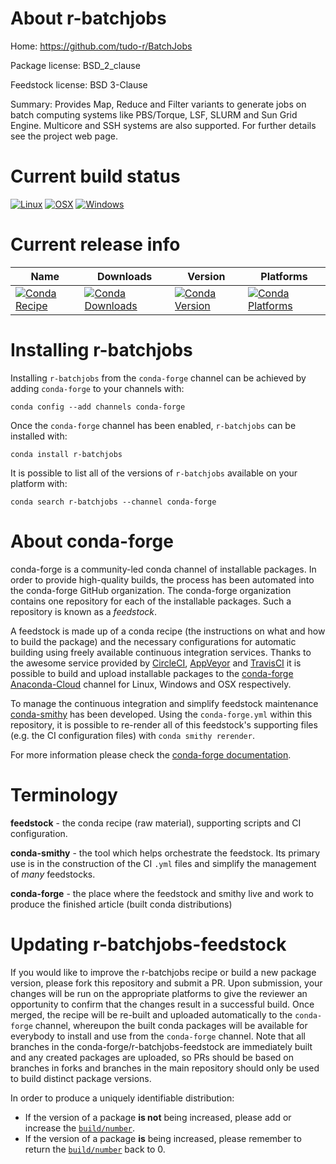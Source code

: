 About r-batchjobs
=================

Home: https://github.com/tudo-r/BatchJobs

Package license: BSD_2_clause

Feedstock license: BSD 3-Clause

Summary: Provides Map, Reduce and Filter variants to generate jobs on batch computing systems like PBS/Torque, LSF, SLURM and Sun Grid Engine. Multicore and SSH systems are also supported. For further details see the project web page.



Current build status
====================

[![Linux](https://img.shields.io/circleci/project/github/conda-forge/r-batchjobs-feedstock/master.svg?label=Linux)](https://circleci.com/gh/conda-forge/r-batchjobs-feedstock)
[![OSX](https://img.shields.io/travis/conda-forge/r-batchjobs-feedstock/master.svg?label=macOS)](https://travis-ci.org/conda-forge/r-batchjobs-feedstock)
[![Windows](https://img.shields.io/appveyor/ci/conda-forge/r-batchjobs-feedstock/master.svg?label=Windows)](https://ci.appveyor.com/project/conda-forge/r-batchjobs-feedstock/branch/master)

Current release info
====================

| Name | Downloads | Version | Platforms |
| --- | --- | --- | --- |
| [![Conda Recipe](https://img.shields.io/badge/recipe-r--batchjobs-green.svg)](https://anaconda.org/conda-forge/r-batchjobs) | [![Conda Downloads](https://img.shields.io/conda/dn/conda-forge/r-batchjobs.svg)](https://anaconda.org/conda-forge/r-batchjobs) | [![Conda Version](https://img.shields.io/conda/vn/conda-forge/r-batchjobs.svg)](https://anaconda.org/conda-forge/r-batchjobs) | [![Conda Platforms](https://img.shields.io/conda/pn/conda-forge/r-batchjobs.svg)](https://anaconda.org/conda-forge/r-batchjobs) |

Installing r-batchjobs
======================

Installing `r-batchjobs` from the `conda-forge` channel can be achieved by adding `conda-forge` to your channels with:

```
conda config --add channels conda-forge
```

Once the `conda-forge` channel has been enabled, `r-batchjobs` can be installed with:

```
conda install r-batchjobs
```

It is possible to list all of the versions of `r-batchjobs` available on your platform with:

```
conda search r-batchjobs --channel conda-forge
```


About conda-forge
=================

conda-forge is a community-led conda channel of installable packages.
In order to provide high-quality builds, the process has been automated into the
conda-forge GitHub organization. The conda-forge organization contains one repository
for each of the installable packages. Such a repository is known as a *feedstock*.

A feedstock is made up of a conda recipe (the instructions on what and how to build
the package) and the necessary configurations for automatic building using freely
available continuous integration services. Thanks to the awesome service provided by
[CircleCI](https://circleci.com/), [AppVeyor](https://www.appveyor.com/)
and [TravisCI](https://travis-ci.org/) it is possible to build and upload installable
packages to the [conda-forge](https://anaconda.org/conda-forge)
[Anaconda-Cloud](https://anaconda.org/) channel for Linux, Windows and OSX respectively.

To manage the continuous integration and simplify feedstock maintenance
[conda-smithy](https://github.com/conda-forge/conda-smithy) has been developed.
Using the ``conda-forge.yml`` within this repository, it is possible to re-render all of
this feedstock's supporting files (e.g. the CI configuration files) with ``conda smithy rerender``.

For more information please check the [conda-forge documentation](https://conda-forge.org/docs/).

Terminology
===========

**feedstock** - the conda recipe (raw material), supporting scripts and CI configuration.

**conda-smithy** - the tool which helps orchestrate the feedstock.
                   Its primary use is in the construction of the CI ``.yml`` files
                   and simplify the management of *many* feedstocks.

**conda-forge** - the place where the feedstock and smithy live and work to
                  produce the finished article (built conda distributions)


Updating r-batchjobs-feedstock
==============================

If you would like to improve the r-batchjobs recipe or build a new
package version, please fork this repository and submit a PR. Upon submission,
your changes will be run on the appropriate platforms to give the reviewer an
opportunity to confirm that the changes result in a successful build. Once
merged, the recipe will be re-built and uploaded automatically to the
`conda-forge` channel, whereupon the built conda packages will be available for
everybody to install and use from the `conda-forge` channel.
Note that all branches in the conda-forge/r-batchjobs-feedstock are
immediately built and any created packages are uploaded, so PRs should be based
on branches in forks and branches in the main repository should only be used to
build distinct package versions.

In order to produce a uniquely identifiable distribution:
 * If the version of a package **is not** being increased, please add or increase
   the [``build/number``](https://conda.io/docs/user-guide/tasks/build-packages/define-metadata.html#build-number-and-string).
 * If the version of a package **is** being increased, please remember to return
   the [``build/number``](https://conda.io/docs/user-guide/tasks/build-packages/define-metadata.html#build-number-and-string)
   back to 0.
